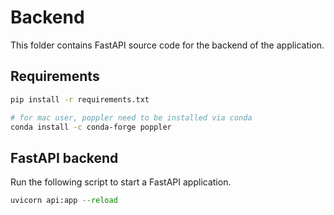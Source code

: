 # Backend

This folder contains FastAPI source code for the backend of the application.

## Requirements

```sh
pip install -r requirements.txt

# for mac user, poppler need to be installed via conda
conda install -c conda-forge poppler
```

## FastAPI backend

Run the following script to start a FastAPI application.

```py
uvicorn api:app --reload
```
